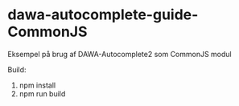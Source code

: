 # dawa-autocomplete-guide-CommonJS
Eksempel på brug af DAWA-Autocomplete2 som CommonJS modul

Build:
1. npm install
2. npm run build
